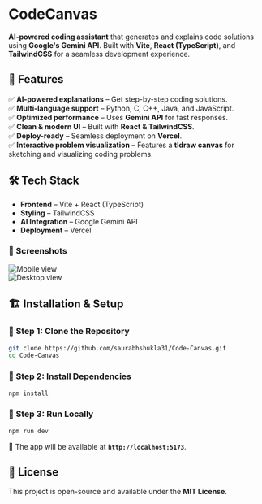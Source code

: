 # **CodeCanvas**  

**AI-powered coding assistant** that generates and explains code solutions using **Google's Gemini API**. Built with **Vite**, **React (TypeScript)**, and **TailwindCSS** for a seamless development experience.  

## 🚀 **Features**  
✅ **AI-powered explanations** – Get step-by-step coding solutions.  
✅ **Multi-language support** – Python, C, C++, Java, and JavaScript.  
✅ **Optimized performance** – Uses **Gemini API** for fast responses.  
✅ **Clean & modern UI** – Built with **React & TailwindCSS**.  
✅ **Deploy-ready** – Seamless deployment on **Vercel**.  
✅ **Interactive problem visualization** – Features a **tldraw canvas** for sketching and visualizing coding problems.  

## 🛠️ **Tech Stack**  
- **Frontend** – Vite + React (TypeScript)  
- **Styling** – TailwindCSS  
- **AI Integration** – Google Gemini API  
- **Deployment** – Vercel  

### 📱 Screenshots  
![Mobile view](https://github.com/user-attachments/assets/3f07a4c3-8f74-4c04-aad1-0c647f11c83e)  
![Desktop view](https://github.com/user-attachments/assets/5c406672-cb9b-4bfd-a33e-8d6060e69597)  

## 🏗️ **Installation & Setup**  

### 🔹 Step 1: Clone the Repository  
```sh
git clone https://github.com/saurabhshukla31/Code-Canvas.git  
cd Code-Canvas  
```  

### 🔹 Step 2: Install Dependencies  
```sh
npm install  
```  

### 🔹 Step 3: Run Locally  
```sh
npm run dev  
```  
🚀 The app will be available at **`http://localhost:5173`**.  

## 📜 **License**  
This project is open-source and available under the **MIT License**.  
